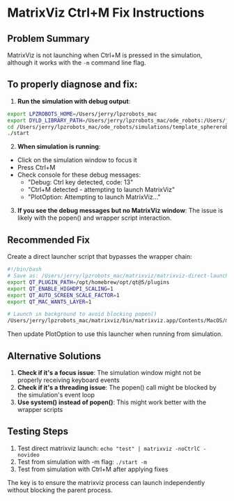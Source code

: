 # MatrixViz Ctrl+M Fix Instructions

## Problem Summary
MatrixViz is not launching when Ctrl+M is pressed in the simulation, although it works with the `-m` command line flag.

## To properly diagnose and fix:

1. **Run the simulation with debug output**:
```bash
export LPZROBOTS_HOME=/Users/jerry/lpzrobots_mac
export DYLD_LIBRARY_PATH=/Users/jerry/lpzrobots_mac/ode_robots:/Users/jerry/lpzrobots_mac/selforg:$DYLD_LIBRARY_PATH
cd /Users/jerry/lpzrobots_mac/ode_robots/simulations/template_sphererobot
./start
```

2. **When simulation is running**:
- Click on the simulation window to focus it
- Press Ctrl+M
- Check console for these debug messages:
  - "Debug: Ctrl key detected, code: 13"
  - "Ctrl+M detected - attempting to launch MatrixViz"
  - "PlotOption: Attempting to launch MatrixViz..."

3. **If you see the debug messages but no MatrixViz window**:
The issue is likely with the popen() and wrapper script interaction.

## Recommended Fix

Create a direct launcher script that bypasses the wrapper chain:

```bash
#!/bin/bash
# Save as: /Users/jerry/lpzrobots_mac/matrixviz/matrixviz-direct-launcher
export QT_PLUGIN_PATH=/opt/homebrew/opt/qt@5/plugins
export QT_ENABLE_HIGHDPI_SCALING=1
export QT_AUTO_SCREEN_SCALE_FACTOR=1
export QT_MAC_WANTS_LAYER=1

# Launch in background to avoid blocking popen()
/Users/jerry/lpzrobots_mac/matrixviz/bin/matrixviz.app/Contents/MacOS/matrixviz "$@" &
```

Then update PlotOption to use this launcher when running from simulation.

## Alternative Solutions

1. **Check if it's a focus issue**: The simulation window might not be properly receiving keyboard events
2. **Check if it's a threading issue**: The popen() call might be blocked by the simulation's event loop
3. **Use system() instead of popen()**: This might work better with the wrapper scripts

## Testing Steps

1. Test direct matrixviz launch: `echo "test" | matrixviz -noCtrlC -novideo`
2. Test from simulation with -m flag: `./start -m`
3. Test from simulation with Ctrl+M after applying fixes

The key is to ensure the matrixviz process can launch independently without blocking the parent process.